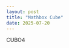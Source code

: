 ```yaml
---
layout: post
title: "Mathbox Cube"
date: 2025-07-20
---
```

CUBO4

<script>
      // Color Cube by Max Goldstein, CC-BY
      mathbox = MathBox.mathBox({
        plugins: ["core", "controls", "cursor"],
        controls: {
          klass: THREE.OrbitControls,
        },
        camera: {},
      });

      three = mathbox.three;
      three.controls.maxDistance = 4;
      three.camera.position.set(2.5, 1, 2.5);
      three.renderer.setClearColor(new THREE.Color(0xeeeeee), 1.0);

      view = mathbox
        .set({
          scale: 720,
          focus: 1,
        })
        .cartesian({
          range: [[-1.5, 1.5], [-1.5, 1.5], [-1.5, 1.5]],
      scale: [1, 1, 1],
        });

          view
      .area({
        width: 64,
        height: 32,
        expr: (emit, u, v, t) => {
          const theta = u * Math.PI;       // [0, π]
          const phi = v * 2 * Math.PI;     // [0, 2π]
          const r = 1;

          const x = r * Math.sin(theta) * Math.cos(phi);
          const y = r * Math.sin(theta) * Math.sin(phi);
          const z = r * Math.cos(theta);

          emit(x, y, z);
        }
      })
      .surface({
        color: 0x6699ff,
        shaded: true,
        opacity: 0.8,
        lineX: true,
        lineY: true
      });
    </script>
